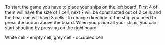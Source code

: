 To start the game you have to place your ships on the left board. First 4 of them will have the size of 1 cell, next 2 will be constructed out of 2 cells and the final one will have 3 cells. To change direction of the ship you need to press the button above the board. When you place all your ships, you can start shooting by pressing on the right board. 

White cell - empty cell, grey cell - occupied cell

